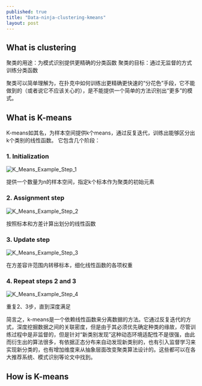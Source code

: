 ```yaml
---
published: true
title: "Data-ninja-clustering-kmeans"
layout: post
---
```


## What is clustering

聚类的用途：为模式识别提供更精确的分类函数
聚类的目标：通过无监督的方式训练分类函数

聚类可以简单理解为，在扑克中如何训练出更精确更快速的“分花色”手段，它不能做到的（或者说它不应该关心的），是不能提供一个简单的方法识别出“更多”的模式。

## What is K-means
K-means如其名，为样本空间提供k个means，通过反复迭代，训练出能够区分出k个类别的线性函数。
它包含几个阶段：

### 1. Initialization

![K_Means_Example_Step_1](http://upload.wikimedia.org/wikipedia/commons/thumb/5/5e/K_Means_Example_Step_1.svg/124px-K_Means_Example_Step_1.svg.png)

提供一个数量为n的样本空间，指定k个标本作为聚类的初始元素

### 2. Assignment step

![K_Means_Example_Step_2](http://upload.wikimedia.org/wikipedia/commons/thumb/a/a5/K_Means_Example_Step_2.svg/139px-K_Means_Example_Step_2.svg.png)

按照标本和方差计算出划分的线性函数

### 3. Update step

![K_Means_Example_Step_3](http://upload.wikimedia.org/wikipedia/commons/thumb/3/3e/K_Means_Example_Step_3.svg/139px-K_Means_Example_Step_3.svg.png)

在方差容许范围内转移标本，细化线性函数的各项权重

### 4. Repeat steps 2 and 3

![K_Means_Example_Step_4](http://upload.wikimedia.org/wikipedia/commons/thumb/d/d2/K_Means_Example_Step_4.svg/139px-K_Means_Example_Step_4.svg.png)

重复2、3步，直到深度满足

简言之，k-means是一个依赖线性函数来分离数据的方法。它通过反复迭代的方式，深度挖掘数据之间的关联密度，但是由于其必须优先确定种类的缘故，尽管训练过程中是非监督的，但是针对“新类别发现”这种动态环境适配性不是很强，由此而衍生出的算法很多，有依据正态分布来自动发现新类别的，也有引入监督学习来实现新分类的，也有增加维度来从抽象层面改变聚类算法设计的。这些都可以在各大推荐系统、模式识别等论文中找到。
## How is K-means